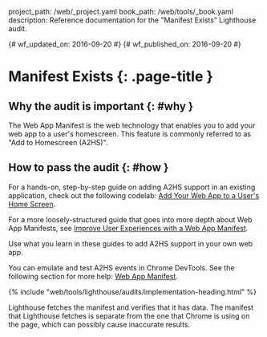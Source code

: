 project_path: /web/_project.yaml
book_path: /web/tools/_book.yaml
description: Reference documentation for the "Manifest Exists" Lighthouse audit.

{# wf_updated_on: 2016-09-20 #}
{# wf_published_on: 2016-09-20 #}

# Manifest Exists  {: .page-title }

## Why the audit is important {: #why }

The Web App Manifest is the web technology that enables you to add your web app
to a user's homescreen. This feature is commonly referred to as "Add to
Homescreen (A2HS)".

## How to pass the audit {: #how }

For a hands-on, step-by-step guide on adding A2HS support in an
existing application, check out the following codelab: [Add Your Web App to a
User's Home Screen](https://codelabs.developers.google.com/codelabs/add-to-home-screen).

For a more loosely-structured guide that goes into more depth about Web App
Manifests, see [Improve User Experiences with a Web App
Manifest](/web/fundamentals/engage-and-retain/web-app-manifest).

Use what you learn in these guides to add A2HS support in your
own web app.

You can emulate and test A2HS events in Chrome DevTools. See the following
section for more help: [Web App
Manifest](/web/tools/chrome-devtools/debug/progressive-web-apps/#manifest).

{% include "web/tools/lighthouse/audits/implementation-heading.html" %}

Lighthouse fetches the manifest and verifies that it has data. The manifest that
Lighthouse fetches is separate from the one that Chrome is using on the page, which
can possibly cause inaccurate results.
